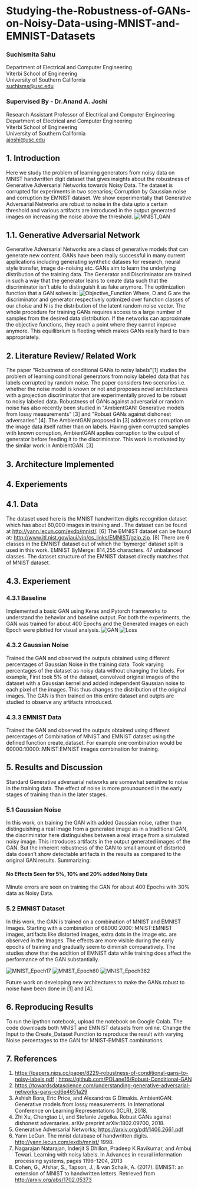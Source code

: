 # Studying-the-Robustness-of-GANs-on-Noisy-Data-using-MNIST-and-EMNIST-Datasets

### Suchismita Sahu
Department of Electrical and Computer Engineering<br>
Viterbi School of Engineering<br>
University of Southern California<br>
suchisms@usc.edu

### Supervised By - Dr.Anand A. Joshi
Research Assistant Professor of Electrical and Computer Engineering<br>
Department of Electrical and Computer Engineering<br>
Viterbi School of Engineering<br>
University of Southern California<br>
ajoshi@usc.edu

## 1. Introduction
Here we study the problem of learning generators from noisy data on MNIST handwritten digit dataset that gives insights about the robustness of Generative Adversarial Networks towards Noisy Data. The dataset is corrupted for experiments in two scenarios; Corruption by Gaussian noise and corruption by EMNIST dataset. We show experimentally that Generative Adversarial Networks are robust to noise in the data upto a certain threshold and various artifacts are introduced in the output generated images on increasing the noise above the threshold.
![MNIST_GAN](https://miro.medium.com/max/1416/1*6zMZBE6xtgGUVqkaLTBaJQ.png)

## 1.1. Generative Adversarial Network
Generative Adversarial Networks are a class of generative models that can generate new content. GANs have been really successful in many current applications including generating synthetic datases for research, neural style transfer, image de-noising etc. GANs aim to learn the underlying distribution of the training data. The Generator and Discriminator are trained in such a way that the generator leans to create data such that the discriminator isn't able to distinguish it as fake anymore. The optimization function that a GAN solves is:
![Objective_Function](https://miro.medium.com/max/2344/1*FbQLpEVQKsMSK-c7_5KcWw.png)
Where, D and G are the discriminator and generator respectively optimized over function classes of our choise and N is the distribution of the latent random noise vector. The whole procedure for training GANs requires access to a large number of samples from the desired data distribution. If the networks can approximate the objective functions, they reach a point where they cannot improve anymore. This equillibrium is fleeting which makes GANs really hard to train appropriately.

## 2. Literature Review/ Related Work
The paper "Robustness of conditional GANs to noisy labels"[1] studies the problem of learning conditional generators from noisy labeled data that has labels corrupted by random noise. The paper considers two scenarios i.e. whether the noise model is known or not and proposes novel architectures with a projection discriminator that are experimentally proved to be robust to noisy labeled data. Robustness of GANs against adversarial or random noise has also recently been studied in "AmbientGAN: Generative models from lossy measurements" [3] and "Robust GANs against dishonest adversaries" [4]. The AmbientGAN proposed in [3] addresses corruption on the image data itself rather than on labels. Having given corrupted samples with known corruption, AmbientGAN applies corruption to the output of generator before feeding it to the discriminator. This work is motivated by the similar work in AmbientGAN. [3]

## 3. Architecture Implemented


## 4. Experiements
## 4.1. Data
The dataset used here is the MNIST handwritten digits recognition dataset which has about 60,000 images in training and . The dataset can be found at http://yann.lecun.com/exdb/mnist/. [6] The EMNIST dataset can be found at: http://www.itl.nist.gov/iaui/vip/cs_links/EMNIST/gzip.zip. [8] There are 6 classes in the EMNIST dataset out of which the 'bymerge' dataset split is used in this work. 
EMNIST ByMerge: 814,255 characters. 47 unbalanced classes.
The dataset structure of the EMNIST dataset directly matches that of MNIST dataset.

## 4.3. Experiement
### 4.3.1 Baseline 
Implemented a basic GAN using Keras and Pytorch frameworks to understand the behavior and baseline output. For both the experiments, the GAN was trained for about 400 Epochs and the Generated images on each Epoch were plotted for visual analysis.
![GAN](GAN_working.png)
![Loss](Model_Loss.png)

### 4.3.2 Gaussian Noise
Trained the GAN and observed the outputs obtained using different percentages of Gaussian Noise in the training data. Took varying percentages of the dataset as noisy data without changing the labels. For example, First took 5% of the dataset, convolved original images of the dataset with a Gaussian kernel and added independent Gaussian noise to each pixel of the images. This thus changes the distribution of the original images. The GAN is then trained on this entire dataset and outpts are studied to observe any artifacts introduced.

### 4.3.3 EMNIST Data
Trained the GAN and observed the outputs obtained using different percentages of Combination of MNIST and EMNIST dataset using the defined function create_dataset. For example one combination would be 60000:10000::MNIST:EMNIST images combination for training.

## 5. Results and Discussion
Standard Generative adversarial networks are somewhat sensitive to noise in the training data. The effect of noise is more prounounced in the early stages of training than in the later stages.
### 5.1 Gaussian Noise
In this work, on training the GAN with added Gaussian noise, rather than distinguishing a real image from a generated image as in a traditional GAN, the discriminator here distinguishes between a real image from a simulated noisy image. This introduces artifacts in the output generated images of the GAN. But the inherent robustness of the GAN to small amount of distorted data doesn't show detectable artifacts in the results as compared to the original GAN results.
Summarizing: 
#### No Effects Seen for 5%, 10% and 20% added Noisy Data
Minute errors are seen on training the GAN for about 400 Epochs with 30% data as Noisy Data.

### 5.2 EMNIST Dataset
In this work, the GAN is trained on a combination of MNIST and EMNIST Images. Starting with a combination of 68000:2000::MNIST:EMNIST images, artifacts like distorted images, extra dots in the image etc. are observed in the Images. The effects are more visible during the early epochs of training and gradually seem to diminish comparatively. The studies show that the addition of EMNIST data while training does affect the performance of the GAN substantially.

![MNIST_Epoch17](epoch17_batch5.jpg)
![MNIST_Epoch60](epoch60_batch2.jpg)
![MNIST_Epoch362](epoch362_error.png)

Future work on developing new architectures to make the GANs robust to noise have been done in [1] and [4].

## 6. Reproducing Results
To run the ipython notebook, upload the notebook on Google Colab. The code downloads both MNIST and EMNIST datasets from online. Change the Input to the Create_Dataset Function to reproduce the result with varying Noise percentages to the GAN for MNIST-EMNIST combinations.


## 7. References
1. https://papers.nips.cc/paper/8229-robustness-of-conditional-gans-to-noisy-labels.pdf ; https://github.com/POLane16/Robust-Conditional-GAN
2. https://towardsdatascience.com/understanding-generative-adversarial-networks-gans-cd6e4651a29
3. Ashish Bora, Eric Price, and Alexandros G Dimakis. AmbientGAN: Generative models from lossy measurements. In International Conference on Learning Representations (ICLR), 2018.
4. Zhi Xu, Chengtao Li, and Stefanie Jegelka. Robust GANs against dishonest adversaries. arXiv preprint arXiv:1802.09700, 2018.
5. Generative Adversarial Networks; https://arxiv.org/pdf/1406.2661.pdf
6. Yann LeCun. The mnist database of handwritten digits. http://yann.lecun.com/exdb/mnist/ 1998.
7. Nagarajan Natarajan, Inderjit S Dhillon, Pradeep K Ravikumar, and Ambuj Tewari. Learning with noisy labels. In Advances in neural information processing systems, pages 1196–1204, 2013
8. Cohen, G., Afshar, S., Tapson, J., & van Schaik, A. (2017). EMNIST: an extension of MNIST to handwritten letters. Retrieved from http://arxiv.org/abs/1702.05373
